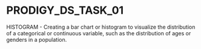 # PRODIGY_DS_TASK_01
HISTOGRAM - Creating a bar chart or histogram to visualize the distribution of a categorical or continuous variable, such as the distribution of ages or genders in a population.
